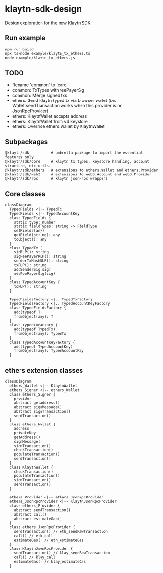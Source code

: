 # klaytn-sdk-design

Design exploration for the new Klaytn SDK

## Run example

```
npm run build
npx ts-node example/klaytn_tx_ethers.ts
node example/klaytn_tx_ethers.js
```

## TODO

- Rename 'common' to 'core'
- common: TxTypes with feePayerSig
- common: Merge signed txs
- ethers: Send Klaytn typed tx via browser wallet (i.e. Wallet.sendTransaction works when this.provider is no JsonRpcProvider)
- ethers: KlaytnWallet accepts address
- ethers: KlaytnWallet from v4 keystore
- ethers: Override ethers.Wallet by KlaytnWallet

## Subpackages

```
@klaytn/sdk          # umbrella package to import the essential features only
@klaytn/sdk/core     # klaytn tx types, keystore handling, account structure, etc utils.
@klaytn/sdk/ethers   # extensions to ethers.Wallet and ethers.Provider
@klaytn/sdk/web3     # extensions to web3.Account and web3.Provider
@klaytn/sdk/rpc      # klaytn json-rpc wrappers
```

## Core classes

```mermaid
classDiagram
  TypedFields <|-- TypedTx
  TypedFields <|-- TypedAccountKey
  class TypedFields {
    static type: number
    static fieldTypes: string -> FieldType
    setFields(any)
    getField(string): any
    toObject(): any
  }
  class TypedTx {
    sigRLP(): string
    sigFeePayerRLP(): string
    senderTxHashRLP(): string
    txRLP(): string
    addSenderSig(sig)
    addFeePayerSig(sig)
  }
  class TypedAccountKey {
    toRLP(): string
  }

  TypedFieldsFactory <|.. TypedTxFactory
  TypedFieldsFactory <|.. TypedAccountKeyFactory
  class TypedFieldsFactory {
    add(typeof T)
    fromObject(any): T
  }
  class TypedTxFactory {
    add(typeof TypedTx)
    fromObject(any): TypedTx
  }
  class TypedAccountKeyFactory {
    add(typeof TypedAccountKey)
    fromObject(any): TypedAccountKey
  }
```

## ethers extension classes

```mermaid
classDiagram
  ethers_Wallet <|-- KlaytnWallet
  ethers_Signer <|-- ethers_Wallet
  class ethers_Signer {
    provider
    abstract getAddress()
    abstract signMessage()
    abstract signTransaction()
    sendTransaction()
  }
  class ethers_Wallet {
    address
    privateKey
    getAddress()
    signMessage()
    signTransaction()
    checkTransaction()
    populateTransaction()
    sendTransaction()
  }
  class KlaytnWallet {
    checkTransaction()
    populateTransaction()
    signTransaction()
    sendTransaction()
  }

  ethers_Provider <|-- ethers_JsonRpcProvider
  ethers_JsonRpcProvider <|-- KlaytnJsonRpcProvider
  class ethers_Provider {
    abstract sendTransaction()
    abstract call()
    abstract estimateGas()
  }
  class ethers_JsonRpcProvider {
    sendTransaction() // eth_sendRawTransaction
    call() // eth_call
    estimateGas() // eth_estimateGas
  }
  class KlaytnJsonRpcProvider {
    sendTransaction() // klay_sendRawTransaction
    call() // klay_call
    estimateGas() // klay_estimateGas
  }
```
